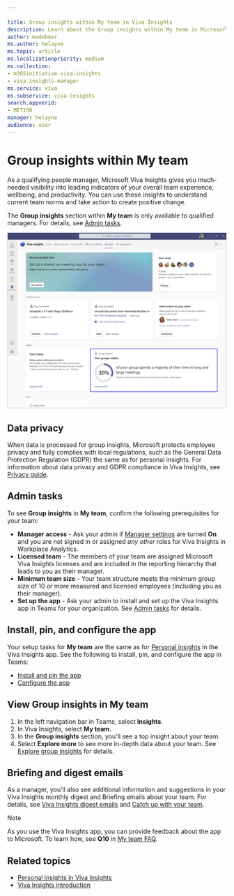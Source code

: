 ```yaml
---

title: Group insights within My team in Viva Insights
description: Learn about the Group insights within My team in Microsoft Viva Insights in Teams that shows managers their team collaboration patterns
author: madehmer
ms.author: helayne
ms.topic: article
ms.localizationpriority: medium 
ms.collection: 
- m365initiative-viva-insights
- viva-insights-manager 
ms.service: viva 
ms.subservice: viva-insights 
search.appverid: 
- MET150 
manager: helayne
audience: user
---
```


# Group insights within My team

As a qualifying people manager, Microsoft Viva Insights gives you much-needed visibility into leading indicators of your overall team experience, wellbeing, and productivity. You can use these insights to understand current team norms and take action to create positive change.

The **Group insights** section within **My team** is only available to qualified managers. For details, see [Admin tasks](#admin-tasks).

![Group insights with My team in Viva Insights in Teams.](../images/wpa/use/myteam-3.png)

## Data privacy

When data is processed for group insights, Microsoft protects employee privacy and fully complies with local regulations, such as the General Data Protection Regulation (GDPR) the same as for personal insights. For information about data privacy and GDPR compliance in Viva Insights, see [Privacy guide](../personal/teams/viva-teams-app-privacy.md).

## Admin tasks

To see **Group insights** in **My team**, confirm the following prerequisites for your team:

* **Manager access** - Ask your admin if [Manager settings](../use/manager-settings.md) are turned **On** and you are not signed in or assigned _any other_ roles for Viva Insights in Workplace Analytics.
* **Licensed team** - The members of your team are assigned Microsoft Viva Insights licenses and are included in the reporting hierarchy that leads to you as their manager.
* **Minimum team size** - Your team structure meets the minimum group size of 10 or more measured and licensed employees (including you as their manager).
* **Set up the app** - Ask your admin to install and set up the Viva Insights app in Teams for your organization. See [Admin tasks](../personal/teams/viva-teams-app-admin-tasks.md) for details.

## Install, pin, and configure the app

Your setup tasks for **My team** are the same as for [Personal insights](../personal/teams/viva-teams-app.md) in the Viva Insights app. See the following to install, pin, and configure the app in Teams:

* [Install and pin the app](../personal/teams/viva-teams-app-install.md)
* [Configure the app](../personal/teams/viva-teams-app-settings.md)

## View Group insights in My team

1. In the left navigation bar in Teams, select **Insights**.
2. In Viva Insights, select **My team**.
3. In the **Group insights** section, you'll see a top insight about your team.
4. Select **Explore more** to see more in-depth data about your team. See [Explore group insights](myteam-explore.md) for details.

## Briefing and digest emails

As a manager, you'll also see additional information and suggestions in your Viva Insights monthly digest and Briefing emails about your team. For details, see [Viva Insights digest emails](../personal/Use/email-digests-3.md) and [Catch up with your team](../personal/Briefing/be-manager.md).

>[!Note]
>As you use the Viva Insights app, you can provide feedback about the app to Microsoft. To learn how, see **Q10** in [My team FAQ](my-team-faq.md).

## Related topics

* [Personal insights in Viva Insights](../personal/teams/viva-teams-app.md)
* [Viva Insights introduction](viva-insights-intro.md)
